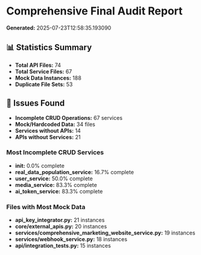 # Comprehensive Final Audit Report
**Generated:** 2025-07-23T12:58:35.193090

## 📊 Statistics Summary
- **Total API Files:** 74
- **Total Service Files:** 67
- **Mock Data Instances:** 188
- **Duplicate File Sets:** 53

## 🔧 Issues Found
- **Incomplete CRUD Operations:** 67 services
- **Mock/Hardcoded Data:** 34 files
- **Services without APIs:** 14
- **APIs without Services:** 21

### Most Incomplete CRUD Services
- **__init__:** 0.0% complete
- **real_data_population_service:** 16.7% complete
- **user_service:** 50.0% complete
- **media_service:** 83.3% complete
- **ai_token_service:** 83.3% complete

### Files with Most Mock Data
- **api_key_integrator.py:** 21 instances
- **core/external_apis.py:** 20 instances
- **services/comprehensive_marketing_website_service.py:** 19 instances
- **services/webhook_service.py:** 18 instances
- **api/integration_tests.py:** 15 instances

